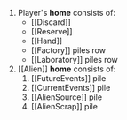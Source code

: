 1. Player's **home** consists of:
	- [[Discard]]
	- [[Reserve]]
	- [[Hand]]
	- [[Factory]] piles row
	- [[Laboratory]] piles row
2. [[Alien]] **home** consists of:
	1. [[FutureEvents]] pile
	2. [[CurrentEvents]] pile
	3. [[AlienSource]] pile
	4. [[AlienScrap]] pile
